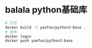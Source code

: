 # balala python基础库

```sh
# 打包
docker build -t yaofun/python3-base .
# 发布
docker login
docker push yaofun/python3-base
```